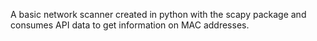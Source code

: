 A basic network scanner created in python with the scapy package and consumes API data to get information on MAC addresses.
